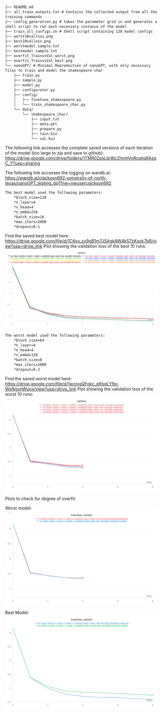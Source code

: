 ```
├── README.md
├── all_train_outputs.txt # Contains the collected output from all the training commands
├── config_generation.py # takes the parameter grid in and generates a shell script to run each necessary instance of the model
├── train_all_configs.sh # Shell script containing 128 model configs
├── worst10valloss.png
├── best10valloss.png
├── worstmodel_sample.txt
├── bestmodel_sample.txt
├── overfit_TrainvsVal_worst.png
├── overfit_TrainvsVal_best.png
└── nanoGPT/ # Minimal Reproduction of nanoGPT, with only necessary files to train and model the shakespeare-char
    ├── train.py
    ├── sample.py
    ├── model.py
    ├── configurator.py
    ├── config/
    │   ├── finetune_shakespeare.py
    │   └── train_shakespeare_char.py
    └── data/
        └── shakespeare_char/
            ├── input.txt
            ├── meta.pkl
            ├── prepare.py
            ├── tain.bin
            └── val.bin
```
The following link accesses the complete saved versions of each iteration of the model (too large to zip and save to github): https://drive.google.com/drive/folders/1TMR02psLbr8Ic2hmhVnRcpljq9AzqC_Y?usp=sharing

The following link accesses the logging on wandb.ai: https://wandb.ai/cjackson692-university-of-north-texas/nanoGPT_testing_gp1?nw=nwusercjackson692
```
The best model used the following parameters:
    *block_size=128 
    *n_layer=4
    *n_head=4 
    *n_embd=256 
    *batch_size=16
    *max_iters=2000
    *dropout=0.1
```
Find the saved best model here: https://drive.google.com/file/d/1C6xy_xv9gB1m7JSAgkAW4kS7zKsok7bR/view?usp=drive_link
Plot showing the validation loss of the best 10 runs:
![Top 10 validation loss](best10valloss.png)
```
The worst model used the following parameters:
    *block_size=64
    *n_layer=4
    *n_head=4 
    *n_embd=128 
    *batch_size=8
    *max_iters=1000
    *dropout=0.2
```    
Find the saved worst model here: https://drive.google.com/file/d/1wzojgQFokc_qKbqLYflp-WsfkgynWunx/view?usp=drive_link
Plot showing the validation loss of the worst 10 runs:
![Bottom 10 validation loss](worst10valloss.png)

Plots to check for degree of overfit:

Worst model:
![](overfit_TrainvsVal_worst.png)

Best Model:
![](overfit_TrainvsVal_best.png)
